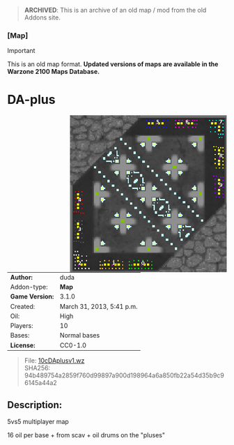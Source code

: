 > **ARCHIVED**: This is an archive of an old map / mod from the old Addons site.

### [Map]

> [!IMPORTANT]
> This is an old map format. **Updated versions of maps are available in the Warzone 2100 Maps Database.**

# DA-plus

<img src="./preview.jpg" align="right" />

| | |
| - | - |
| __Author:__ | duda |
| Addon-type: | __Map__ |
| __Game Version:__ | 3.1.0 |
| Created: | March 31, 2013, 5:41 p.m. |
| Oil: | High |
| Players: | 10 |
| Bases: | Normal bases |
| __License:__ | CC0-1.0 |

> File: [10cDAplusv1.wz](https://github.com/Warzone2100/old-addons-site/raw/main/assets/85/10cDAplusv1.wz)  
> SHA256: 94b489754a2859f760d99897a900d198964a6a850fb22a54d35b9c96145a44a2

## Description:

5vs5 multiplayer map

16 oil per base + from scav + oil drums on the "pluses"

